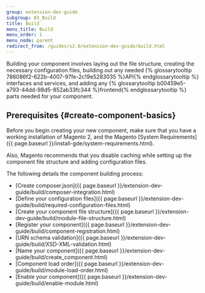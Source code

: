 ```yaml
---
group: extension-dev-guide
subgroup: 03_Build
title: Build
menu_title: Build
menu_order: 1
menu_node: parent
redirect_from: /guides/v2.0/extension-dev-guide/build.html
---
```


Building your component involves laying out the file structure, creating the necessary configuration files, building out any needed {% glossarytooltip 786086f2-622b-4007-97fe-2c19e5283035 %}API{% endglossarytooltip %} interfaces and services, and adding any {% glossarytooltip b00459e5-a793-44dd-98d5-852ab33fc344 %}frontend{% endglossarytooltip %} parts needed for your component.

## Prerequisites   {#create-component-basics}

Before you begin creating your new component, make sure that you have a working installation of Magento 2, and the Magento [System Requirements]({{ page.baseurl }}/install-gde/system-requirements.html).

Also, Magento recommends that you disable caching while setting up the component file structure and adding configuration files.

The following details the component building process:

*	[Create composer.json]({{ page.baseurl }}/extension-dev-guide/build/composer-integration.html)
*	[Define your configuration files]({{ page.baseurl }}/extension-dev-guide/build/required-configuration-files.html)
*	[Create your component file structure]({{ page.baseurl }}/extension-dev-guide/build/module-file-structure.html)
*	[Register your component]({{ page.baseurl }}/extension-dev-guide/build/component-registration.html)
*	[URN schema validation]({{ page.baseurl }}/extension-dev-guide/build/XSD-XML-validation.html)
*	[Name your component]({{ page.baseurl }}/extension-dev-guide/build/create_component.html)
*	[Component load order]({{ page.baseurl }}/extension-dev-guide/build/module-load-order.html)
*	[Enable your component]({{ page.baseurl }}/extension-dev-guide/build/enable-module.html)
